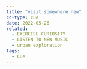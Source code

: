 ```yaml
---
title: "visit somewhere new"
cc-type: cue
date: 2022-05-26
related:
  - EXERCISE CURIOSITY
  - LISTEN TO NEW MUSIC
  - urban exploration
tags:
  - Cue
---
```

